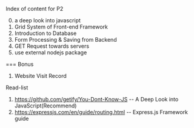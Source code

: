 Index of content for P2

0. a deep look into javascript
1. Grid System of Front-end Framework
2. Introduction to Database
3. Form Processing & Saving from Backend
4. GET Request towards servers
5. use external nodejs package

=== Bonus
1. Website Visit Record


>>>>>>>>>>>>>>>>

Read-list

1. https://github.com/getify/You-Dont-Know-JS -- A Deep Look into JavaScript(Recommend)
2. https://expressjs.com/en/guide/routing.html -- Express.js Framework guide
